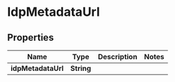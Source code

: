 

# IdpMetadataUrl


## Properties

| Name | Type | Description | Notes |
|------------ | ------------- | ------------- | -------------|
|**idpMetadataUrl** | **String** |  |  |



